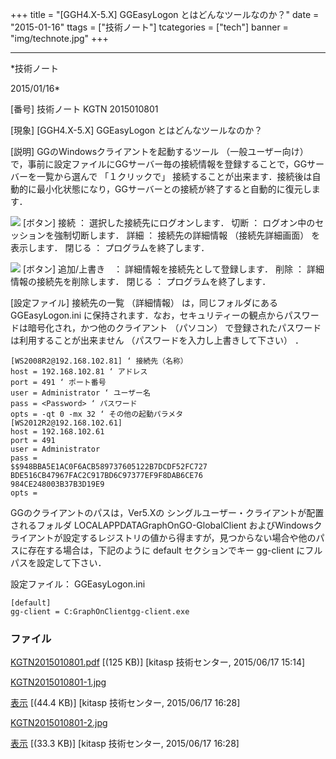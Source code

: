 ﻿+++
title = "[GGH4.X-5.X] GGEasyLogon とはどんなツールなのか？"
date = "2015-01-16"
ttags = ["技術ノート"]
tcategories = ["tech"]
banner = "img/technote.jpg"
+++

-----------------------------------------------------------------------------------------------------------------------------

*技術ノート

2015/01/16*


[番号]
技術ノート KGTN 2015010801

[現象]
[GGH4.X-5.X] GGEasyLogon とはどんなツールなのか？

[説明]
GGのWindowsクライアントを起動するツール （一般ユーザー向け）
で，事前に設定ファイルにGGサーバー毎の接続情報を登録することで，GGサーバーを一覧から選んで
「１クリックで」
接続することが出来ます．接続後は自動的に最小化状態になり，GGサーバーとの接続が終了すると自動的に復元します．

![](http://techreport.kitasp.net/attachments/download/1955/KGTN2015010801-1.jpg)
[ボタン]
接続 ： 選択した接続先にログオンします．
切断 ： ログオン中のセッションを強制切断します．
詳細 ： 接続先の詳細情報 （接続先詳細画面） を表示します．
閉じる ： プログラムを終了します．

![](http://techreport.kitasp.net/attachments/download/1956/KGTN2015010801-2.jpg)
[ボタン]
追加/上書き　： 詳細情報を接続先として登録します．
削除 ： 詳細情報の接続先を削除します．
閉じる ： プログラムを終了します．

[設定ファイル]
接続先の一覧 （詳細情報） は，同じフォルダにある GGEasyLogon.ini
に保持されます．なお，セキュリティーの観点からパスワードは暗号化され，かつ他のクライアント
（パソコン） で登録されたパスワードは利用することが出来ません
（パスワードを入力し上書きして下さい） ．

    [WS2008R2@192.168.102.81] ‘ 接続先（名称）
    host = 192.168.102.81 ‘ アドレス
    port = 491 ‘ ポート番号
    user = Administrator ‘ ユーザー名
    pass = <Password> ‘ パスワード
    opts = -qt 0 -mx 32 ‘ その他の起動パラメタ
    [WS2012R2@192.168.102.61]
    host = 192.168.102.61
    port = 491
    user = Administrator
    pass =
    $$948BBA5E1AC0F6ACB589737605122B7DCDF52FC727
    BDE516CB47967FAC2C917BD6C97377EF9F8DAB6CE76
    984CE248003B37B3D19E9
    opts =

GGのクライアントのパスは，Ver5.Xの
シングルユーザー・クライアントが配置されるフォルダ
LOCALAPPDATAGraphOnGO-GlobalClient
およびWindowsクライアントが設定するレジストリの値から得ますが，見つからない場合や他のパスに存在する場合は，下記のように
default セクションでキー gg-client にフルパスを設定して下さい．

設定ファイル： GGEasyLogon.ini

    [default]
    gg-client = C:GraphOnClientgg-client.exe


### ファイル

 
 


[KGTN2015010801.pdf](http://techreport.kitasp.net/attachments/download/1938/KGTN2015010801.pdf)
 [(125 KB)] [kitasp 技術センター, 2015/06/17
15:14]

[KGTN2015010801-1.jpg](http://techreport.kitasp.net/attachments/download/1955/KGTN2015010801-1.jpg)

[表示](http://techreport.kitasp.net/attachments/1955/KGTN2015010801-1.jpg "表示")
 [(44.4 KB)] [kitasp 技術センター, 2015/06/17
16:28]

[KGTN2015010801-2.jpg](http://techreport.kitasp.net/attachments/download/1956/KGTN2015010801-2.jpg)

[表示](http://techreport.kitasp.net/attachments/1956/KGTN2015010801-2.jpg "表示")
 [(33.3 KB)] [kitasp 技術センター, 2015/06/17
16:28]


 


 

